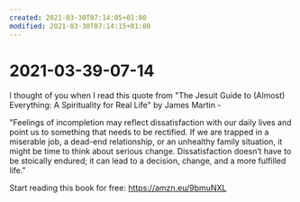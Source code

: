 ```yaml
---
created: 2021-03-30T07:14:05+01:00
modified: 2021-03-30T07:14:15+01:00
---
```


# 2021-03-39-07-14

I thought of you when I read this quote from "The Jesuit Guide to (Almost) Everything: A Spirituality for Real Life" by James Martin -

"Feelings of incompletion may reflect dissatisfaction with our daily lives and point us to something that needs to be rectified. If we are trapped in a miserable job, a dead-end relationship, or an unhealthy family situation, it might be time to think about serious change. Dissatisfaction doesn’t have to be stoically endured; it can lead to a decision, change, and a more fulfilled life."

Start reading this book for free: https://amzn.eu/9bmuNXL